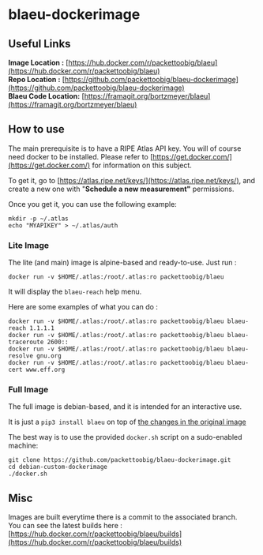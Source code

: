 # blaeu-dockerimage

## Useful Links

**Image Location :** [https://hub.docker.com/r/packettoobig/blaeu](https://hub.docker.com/r/packettoobig/blaeu)  
**Repo Location :** [https://github.com/packettoobig/blaeu-dockerimage](https://github.com/packettoobig/blaeu-dockerimage)  
**Blaeu Code Location:** [https://framagit.org/bortzmeyer/blaeu](https://framagit.org/bortzmeyer/blaeu)

## How to use

The main prerequisite is to have a RIPE Atlas API key.
You will of course need docker to be installed.
Please refer to [https://get.docker.com/](https://get.docker.com/) for information on this subject.

To get it, go to [https://atlas.ripe.net/keys/](https://atlas.ripe.net/keys/), and create a new one with "**Schedule a new measurement"** permissions.

Once you get it, you can use the following example:

    mkdir -p ~/.atlas
    echo "MYAPIKEY" > ~/.atlas/auth

### Lite Image

The lite (and main) image is alpine-based and ready-to-use.
Just run :

    docker run -v $HOME/.atlas:/root/.atlas:ro packettoobig/blaeu

It will display the `blaeu-reach` help menu.

Here are some examples of what you can do :

    docker run -v $HOME/.atlas:/root/.atlas:ro packettoobig/blaeu blaeu-reach 1.1.1.1
    docker run -v $HOME/.atlas:/root/.atlas:ro packettoobig/blaeu blaeu-traceroute 2600::
    docker run -v $HOME/.atlas:/root/.atlas:ro packettoobig/blaeu blaeu-resolve gnu.org
    docker run -v $HOME/.atlas:/root/.atlas:ro packettoobig/blaeu blaeu-cert www.eff.org

### Full Image

The full image is debian-based, and it is intended for an interactive use.

It is just a `pip3 install blaeu` on top of [the changes in the original image](https://github.com/packettoobig/debian-custom-dockerimage)

The best way is to use the provided `docker.sh` script on a sudo-enabled machine:

    git clone https://github.com/packettoobig/blaeu-dockerimage.git
    cd debian-custom-dockerimage
    ./docker.sh

## Misc

Images are built everytime there is a commit to the associated branch.  
You can see the latest builds here : [https://hub.docker.com/r/packettoobig/blaeu/builds](https://hub.docker.com/r/packettoobig/blaeu/builds)
